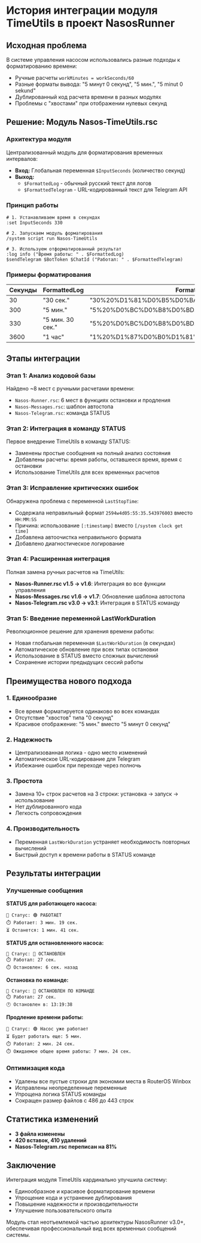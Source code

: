 # История интеграции модуля TimeUtils в проект NasosRunner

## Исходная проблема
В системе управления насосом использовались разные подходы к форматированию времени:
- Ручные расчеты `workMinutes = workSeconds/60` 
- Разные форматы вывода: "5 минут 0 секунд", "5 мин.", "5 minut 0 sekund"
- Дублированный код расчета времени в разных модулях
- Проблемы с "хвостами" при отображении нулевых секунд

## Решение: Модуль Nasos-TimeUtils.rsc

### Архитектура модуля
Централизованный модуль для форматирования временных интервалов:
- **Вход:** Глобальная переменная `$InputSeconds` (количество секунд)
- **Выход:** 
  - `$FormattedLog` - обычный русский текст для логов
  - `$FormattedTelegram` - URL-кодированный текст для Telegram API

### Принцип работы
```routeros
# 1. Устанавливаем время в секундах
:set InputSeconds 330

# 2. Запускаем модуль форматирования
/system script run Nasos-TimeUtils

# 3. Используем отформатированный результат
:log info ("Время работы: " . $FormattedLog)
$sendTelegram $BotToken $ChatId ("Работал: " . $FormattedTelegram)
```

### Примеры форматирования
| Секунды | FormattedLog | FormattedTelegram |
|---------|--------------|-------------------|
| 30      | "30 сек."    | "30%20%D1%81%D0%B5%D0%BA." |
| 300     | "5 мин."     | "5%20%D0%BC%D0%B8%D0%BD." |
| 330     | "5 мин. 30 сек." | "5%20%D0%BC%D0%B8%D0%BD.%2030%20%D1%81%D0%B5%D0%BA." |
| 3600    | "1 час"      | "1%20%D1%87%D0%B0%D1%81" |

## Этапы интеграции

### Этап 1: Анализ кодовой базы
Найдено ~8 мест с ручными расчетами времени:
- `Nasos-Runner.rsc`: 6 мест в функциях остановки и продления
- `Nasos-Messages.rsc`: шаблон автостопа
- `Nasos-Telegram.rsc`: команда STATUS

### Этап 2: Интеграция в команду STATUS
Первое внедрение TimeUtils в команду STATUS:
- Заменены простые сообщения на полный анализ состояния
- Добавлены расчеты: время работы, оставшееся время, время с остановки
- Использование TimeUtils для всех временных расчетов

### Этап 3: Исправление критических ошибок
Обнаружена проблема с переменной `LastStopTime`:
- Содержала неправильный формат `2594w4d05:55:35.543976003` вместо `HH:MM:SS`
- Причина: использование `[:timestamp]` вместо `[/system clock get time]`
- Добавлена автоочистка неправильного формата
- Добавлено диагностическое логирование

### Этап 4: Расширенная интеграция
Полная замена ручных расчетов на TimeUtils:
- **Nasos-Runner.rsc v1.5 → v1.6**: Интеграция во все функции управления
- **Nasos-Messages.rsc v1.6 → v1.7**: Обновление шаблона автостопа
- **Nasos-Telegram.rsc v3.0 → v3.1**: Интеграция в STATUS команду

### Этап 5: Введение переменной LastWorkDuration
Революционное решение для хранения времени работы:
- Новая глобальная переменная `$LastWorkDuration` (в секундах)
- Автоматическое обновление при всех типах остановки
- Использование в STATUS вместо сложных вычислений
- Сохранение истории предыдущих сессий работы

## Преимущества нового подхода

### 1. Единообразие
- Все время форматируется одинаково во всех командах
- Отсутствие "хвостов" типа "0 секунд"
- Красивое отображение: "5 мин." вместо "5 минут 0 секунд"

### 2. Надежность
- Централизованная логика - одно место изменений
- Автоматическое URL-кодирование для Telegram
- Избежание ошибок при переходе через полночь

### 3. Простота
- Замена 10+ строк расчетов на 3 строки: установка → запуск → использование
- Нет дублированного кода
- Легкость сопровождения

### 4. Производительность
- Переменная `LastWorkDuration` устраняет необходимость повторных вычислений
- Быстрый доступ к времени работы в STATUS команде

## Результаты интеграции

### Улучшенные сообщения

**STATUS для работающего насоса:**
```
📱 Статус: 🟢 РАБОТАЕТ
⏱️ Работает: 3 мин. 19 сек.
⏳ Останется: 1 мин. 41 сек.
```

**STATUS для остановленного насоса:**
```
📱 Статус: 🔴 ОСТАНОВЛЕН
⏱️ Работал: 27 сек.
⏱️ Остановлен: 6 сек. назад
```

**Остановка по команде:**
```
📱 Статус: 🔴 ОСТАНОВЛЕН ПО КОМАНДЕ
⏱️ Работал: 27 сек.
🕐 Остановлен в: 13:19:38
```

**Продление времени работы:**
```
📱 Статус: 🟢 Насос уже работает
⏳ Будет работать еще: 5 мин.
⏱️ Работал: 2 мин. 24 сек.
⏱️ Ожидаемое общее время работы: 7 мин. 24 сек.
```

### Оптимизация кода
- Удалены все пустые строки для экономии места в RouterOS Winbox
- Исправлены неопределенные переменные
- Упрощена логика STATUS команды
- Сокращен размер файлов с 486 до 443 строк

## Статистика изменений
- **3 файла изменены**
- **420 вставок, 410 удалений**
- **Nasos-Telegram.rsc переписан на 81%**

## Заключение
Интеграция модуля TimeUtils кардинально улучшила систему:
- Единообразное и красивое форматирование времени
- Упрощение кода и устранение дублирования
- Повышение надежности и производительности
- Улучшение пользовательского опыта

Модуль стал неотъемлемой частью архитектуры NasosRunner v3.0+, обеспечивая профессиональный вид всех временных сообщений системы. 